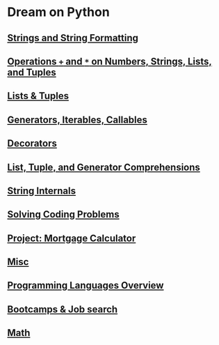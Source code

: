 # Dream on Python

## [Strings and String Formatting](strings_and_string_formatting.md)

## [Operations `+` and `*` on Numbers, Strings, Lists, and Tuples](operations_plus_product_on_numbers_strings_lists_tuples.md)

## [Lists & Tuples](lists_and_tuples.md)

## [Generators, Iterables, Callables](generators_iterables_callables.md)

## [Decorators](decorators.md)

## [List, Tuple, and Generator Comprehensions](list_tuple_generator_comprehensions.md)

## [String Internals](string_internals.md)

## [Solving Coding Problems](solving_coding_problems.md)

## [Project: Mortgage Calculator](mortgage_calculator.md)

## [Misc](misc.md)

## [Programming Languages Overview](programming_languages_overview.md)

## [Bootcamps & Job search](bootcamps_job_search.md)

## [Math](math.md)
